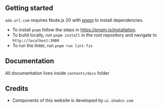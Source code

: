 ## Getting started

`ada-url.com` requires Node.js 20 with [pnpm](https://pnpm.io) to install dependencies.

- To install `pnpm` follow the steps in https://pnpm.io/installation.
- To build locally, run `pnpm install` in the root repository and navigate to `http://localhost:3000`
- To run the linter, run `pnpm run lint-fix`

## Documentation

All documentation lives inside `contents/docs` folder

## Credits

- Components of this website is developed by `ui.shadcn.com`

